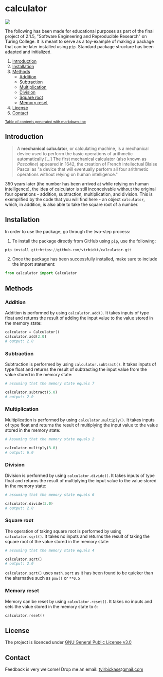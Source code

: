 # calculator
![](https://img.shields.io/badge/python-v3.7-informational?style=flat&logo=<LOGO_NAME>&logoColor=white&color=blue)

The following has been made for educational purposes as part of the final project of 2.1.5, "Software Engineering and Reproducible Research" on Turing College. It is meant to serve as a toy-example of making a package that can be later installed using `pip`. Standard package structure has been adapted and initialized.  

1. [Introduction](#Introduction)
2. [Installation](#Installation)
3. [Methods](#Methods)
   * [Addition](#Addition)
   * [Subtraction](#Subtraction)
   * [Multiplication](#Multiplication)
   * [Division](#Division)
   * [Square root](#Square-root)
   * [Memory reset](#Memory-reset)
4. [License](#License)
5. [Contact](#Contact)

<sub><a href='http://ecotrust-canada.github.io/markdown-toc/'>Table of contents generated with markdown-toc</a></sub>


## Introduction
> A **mechanical calculator**, or calculating machine, is a mechanical device used to perform the basic operations of arithmetic automatically [...] 
> The first mechanical calculator (also known as *Pascaline*) appeared in 1642, the creation of French intellectual Blaise Pascal as "a device that will eventually perform all four arithmetic operations without relying on human intelligence."
 
350 years later (the number has been arrived at while relying on human intelligence), the idea of calculator is still inconceivable without the original four operations - addition, subtraction, multiplication, and division. This is exemplified by the code that you will find here - an object `calculator`, which, in addition, is also able to take the square root of a number.

## Installation
In order to use the package, go through the two-step process:
1. To install the package directly from GitHub using `pip`, use the following:
```python
pip install git+https://github.com/virbickt/calculator.git
```
2. Once the package has been successfully installed, make sure to include the import statement:
```python
from calculator import Calculator
```
## Methods
### Addition
Addition is performed by using `calculator.add()`. It takes inputs of type float and returns the result of adding the input value to the value stored in the memory state:
```python
calculator = Calculator()
calculator.add(2.0)
# output: 2.0
```

### Subtraction
Subtraction is performed by using `calculator.subtract()`. It takes inputs of type float and returns the result of subtracting the input value from the value stored in the memory state:
```python
# assuming that the memory state equals 7

calculator.subtract(5.0)
# output: 2.0
```

### Multiplication
Multiplication is performed by using `calculator.multiply()`. It takes inputs of type float and returns the result of multiplying the input value to the value stored in the memory state:
```python
# Assuming that the memory state equals 2

calculator.multiply(3.0)
# output: 6.0
```

### Division
Division is performed by using `calculator.divide()`. It takes inputs of type float and returns the result of multiplying the input value to the value stored in the memory state:
```python
# assuming that the memory state equals 6

calculator.divide(3.0)
# output: 2.0
```

### Square root
The operation of taking square root is performed by using `calculator.sqrt()`. It takes no inputs and returns the result of taking the square root of the value stored in the memory state:
```python
# assuming that the memory state equals 4

calculator.sqrt()
# output: 2.0
```
`calculator.sqrt()` uses `math.sqrt` as it has been found to be quicker than the alternative such as `pow()` or `**0.5`
### Memory reset
Memory can be reset by using `calculator.reset()`. It takes no inputs and sets the value stored in the memory state to `0`:
```python
calculator.reset()
```
## License
The project is licenced under [GNU General Public License v3.0](https://github.com/virbickt/calculator/blob/main/LICENSE.md)

## Contact
Feedback is very welcome! Drop me an email: [tvirbickas@gmail.com](mailto:tvirbickas@gmail.com?subject=Calculator%20on%20Github)
